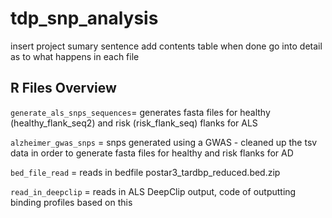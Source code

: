 # tdp_snp_analysis
insert project sumary sentence 
add contents table when done 
go into detail as to what happens in each file
## R Files Overview
```generate_als_snps_sequences```= generates fasta files for healthy (healthy_flank_seq2) and risk (risk_flank_seq) flanks for ALS  

```alzheimer_gwas_snps``` = snps generated using a GWAS - cleaned up the tsv data in order to generate fasta files for healthy and risk flanks for AD  

```bed_file_read``` = reads in bedfile postar3_tardbp_reduced.bed.zip  

```read_in_deepclip``` = reads in ALS DeepClip output, code of outputting binding profiles based on this 

